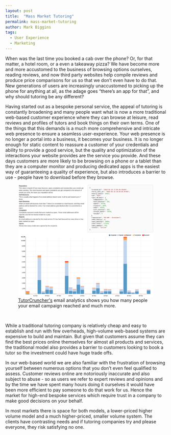 ```yaml
---
layout: post
title:  "Mass Market Tutoring"
permalink: mass-market-tutoring
author: Mark Biggins
tags:
  - User Experience
  - Marketing
---
```

When was the last time you booked a cab over the phone? Or, for that matter, a hotel room, or a even a takeaway pizza? 
We have become more and more accustomed to the business of browsing options ourselves, reading reviews, and now third 
party websites help compile reviews and produce price comparisons for us so that we don’t even have to do that. 
New generations of users are increasingly unaccustomed to picking up the phone for anything at all, 
as the adage goes “there’s an app for that”, and why should tutoring be any different?

Having started out as a bespoke personal service, the appeal of tutoring is constantly broadening and many people want 
what is now a more traditional web-based customer experience where they can browse at leisure, read reviews and profiles 
of tutors and book things on their own terms. One of the things that this demands is a much more comprehensive and 
intricate web presence to ensure a seamless user-experience. Your web presence is no longer a portal into a business, 
it becomes your business. It is no longer enough for static content to reassure a customer of your credentials and ability 
to provide a good service, but the quality and optimization of the interactions your website provides are the service you 
provide. And these days customers are more likely to be browsing on a phone or a tablet than they are a computer monitor 
and producing dedicated apps is the easiest way of guaranteeing a quality of experience, but also introduces a barrier to 
use - people have to download before they browse.

<figure class="img-holder full-width">
  <img src="/img/blogs/email-analytics.png" alt-text="TutorCruncher's Email Analytics"/>
  <figcaption><a href="/features/automated-emails#email-analytics">TutorCruncher's</a> email analytics shows you how many people your email campaign reached and much more.</figcaption>
</figure><br>

While a traditional tutoring company is relatively cheap and easy to establish and run with few overheads, high-volume 
web-based systems are expensive to build and maintain. But given that customers assume they can find the best prices online 
themselves for almost all products and services, the traditional model also provides a barrier to customers looking to book 
a tutor so the investment could have huge trade offs.

In our web-based world we are also familiar with the frustration of browsing yourself between numerous options that you don’t 
even feel qualified to assess. Customer reviews online are notoriously inaccurate and also subject to abuse - so as users we 
refer to expert reviews and opinions and by the time we have spent many hours doing it ourselves it would have been more efficient 
to pay someone to do that work for us. Hence the market for high-end bespoke services which require trust in a company to make good decisions on your behalf.

In most markets there is space for both models, a lower-priced higher volume model and a much higher-priced, smaller volume 
system. The clients have contrasting needs and if tutoring companies try and please everyone, they risk satisfying no one.